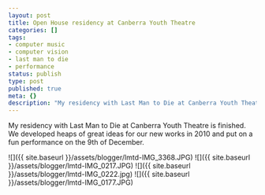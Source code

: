 ```yaml
---
layout: post
title: Open House residency at Canberra Youth Theatre
categories: []
tags:
- computer music
- computer vision
- last man to die
- performance
status: publish
type: post
published: true
meta: {}
description: "My residency with Last Man to Die at Canberra Youth Theatre is finished. We developed heaps of great ideas for our new works in 2010 and put on a fun"
---
```


My residency with Last Man to Die at Canberra Youth Theatre is finished. We developed heaps of great ideas for our new works in 2010 and put on a fun performance on the 9th of December.

![]({{ site.baseurl }}/assets/blogger/lmtd-IMG_3368.JPG)
![]({{ site.baseurl }}/assets/blogger/lmtd-IMG_0217.JPG)
![]({{ site.baseurl }}/assets/blogger/lmtd-IMG_0222.jpg)
![]({{ site.baseurl }}/assets/blogger/lmtd-IMG_0177.JPG)
